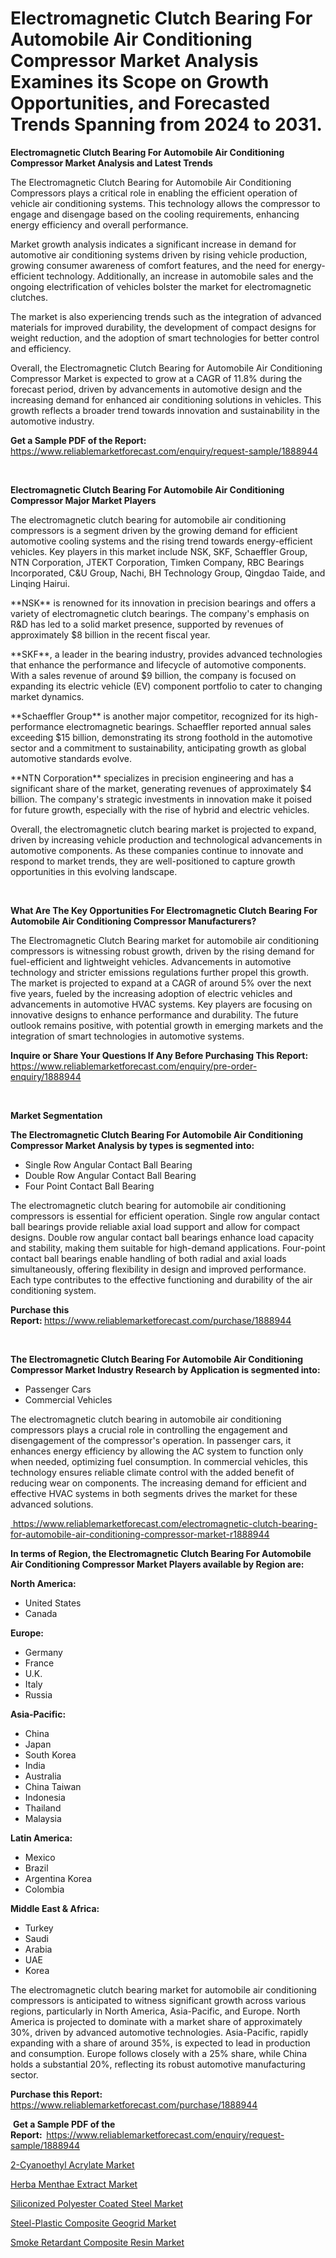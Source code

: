 <p><h1>Electromagnetic Clutch Bearing For Automobile Air Conditioning Compressor Market Analysis Examines its Scope on Growth Opportunities, and Forecasted Trends Spanning from 2024 to 2031.</h1></p><p><strong>Electromagnetic Clutch Bearing For Automobile Air Conditioning Compressor Market Analysis and Latest Trends</strong></p>
<p><p>The Electromagnetic Clutch Bearing for Automobile Air Conditioning Compressors plays a critical role in enabling the efficient operation of vehicle air conditioning systems. This technology allows the compressor to engage and disengage based on the cooling requirements, enhancing energy efficiency and overall performance. </p><p>Market growth analysis indicates a significant increase in demand for automotive air conditioning systems driven by rising vehicle production, growing consumer awareness of comfort features, and the need for energy-efficient technology. Additionally, an increase in automobile sales and the ongoing electrification of vehicles bolster the market for electromagnetic clutches. </p><p>The market is also experiencing trends such as the integration of advanced materials for improved durability, the development of compact designs for weight reduction, and the adoption of smart technologies for better control and efficiency. </p><p>Overall, the Electromagnetic Clutch Bearing for Automobile Air Conditioning Compressor Market is expected to grow at a CAGR of 11.8% during the forecast period, driven by advancements in automotive design and the increasing demand for enhanced air conditioning solutions in vehicles. This growth reflects a broader trend towards innovation and sustainability in the automotive industry.</p></p>
<p><strong>Get a Sample PDF of the Report:&nbsp;</strong> <a href="https://www.reliablemarketforecast.com/enquiry/request-sample/1888944?utm_campaign=1803&utm_medium=2&utm_source=Github&utm_content=ia&utm_term=24102024&utm_id=electromagnetic-clutch-bearing-for-automobile-air-conditioning-compressor">https://www.reliablemarketforecast.com/enquiry/request-sample/1888944</a></p>
<p>&nbsp;</p>
<p><strong>Electromagnetic Clutch Bearing For Automobile Air Conditioning Compressor Major Market Players</strong></p>
<p><p>The electromagnetic clutch bearing for automobile air conditioning compressors is a segment driven by the growing demand for efficient automotive cooling systems and the rising trend towards energy-efficient vehicles. Key players in this market include NSK, SKF, Schaeffler Group, NTN Corporation, JTEKT Corporation, Timken Company, RBC Bearings Incorporated, C&U Group, Nachi, BH Technology Group, Qingdao Taide, and Linqing Hairui.</p><p>**NSK** is renowned for its innovation in precision bearings and offers a variety of electromagnetic clutch bearings. The company's emphasis on R&D has led to a solid market presence, supported by revenues of approximately $8 billion in the recent fiscal year.</p><p>**SKF**, a leader in the bearing industry, provides advanced technologies that enhance the performance and lifecycle of automotive components. With a sales revenue of around $9 billion, the company is focused on expanding its electric vehicle (EV) component portfolio to cater to changing market dynamics.</p><p>**Schaeffler Group** is another major competitor, recognized for its high-performance electromagnetic bearings. Schaeffler reported annual sales exceeding $15 billion, demonstrating its strong foothold in the automotive sector and a commitment to sustainability, anticipating growth as global automotive standards evolve.</p><p>**NTN Corporation** specializes in precision engineering and has a significant share of the market, generating revenues of approximately $4 billion. The company's strategic investments in innovation make it poised for future growth, especially with the rise of hybrid and electric vehicles.</p><p>Overall, the electromagnetic clutch bearing market is projected to expand, driven by increasing vehicle production and technological advancements in automotive components. As these companies continue to innovate and respond to market trends, they are well-positioned to capture growth opportunities in this evolving landscape.</p></p>
<p>&nbsp;</p>
<p><strong>What Are The Key Opportunities For Electromagnetic Clutch Bearing For Automobile Air Conditioning Compressor Manufacturers?</strong></p>
<p><p>The Electromagnetic Clutch Bearing market for automobile air conditioning compressors is witnessing robust growth, driven by the rising demand for fuel-efficient and lightweight vehicles. Advancements in automotive technology and stricter emissions regulations further propel this growth. The market is projected to expand at a CAGR of around 5% over the next five years, fueled by the increasing adoption of electric vehicles and advancements in automotive HVAC systems. Key players are focusing on innovative designs to enhance performance and durability. The future outlook remains positive, with potential growth in emerging markets and the integration of smart technologies in automotive systems.</p></p>
<p><strong>Inquire or Share Your Questions If Any Before Purchasing This Report:</strong> <a href="https://www.reliablemarketforecast.com/enquiry/pre-order-enquiry/1888944?utm_campaign=1803&utm_medium=2&utm_source=Github&utm_content=ia&utm_term=24102024&utm_id=electromagnetic-clutch-bearing-for-automobile-air-conditioning-compressor">https://www.reliablemarketforecast.com/enquiry/pre-order-enquiry/1888944</a></p>
<p>&nbsp;</p>
<p><strong>Market Segmentation</strong></p>
<p><strong>The Electromagnetic Clutch Bearing For Automobile Air Conditioning Compressor Market Analysis by types is segmented into:</strong></p>
<p><ul><li>Single Row Angular Contact Ball Bearing</li><li>Double Row Angular Contact Ball Bearing</li><li>Four Point Contact Ball Bearing</li></ul></p>
<p><p>The electromagnetic clutch bearing for automobile air conditioning compressors is essential for efficient operation. Single row angular contact ball bearings provide reliable axial load support and allow for compact designs. Double row angular contact ball bearings enhance load capacity and stability, making them suitable for high-demand applications. Four-point contact ball bearings enable handling of both radial and axial loads simultaneously, offering flexibility in design and improved performance. Each type contributes to the effective functioning and durability of the air conditioning system.</p></p>
<p><strong>Purchase this Report:&nbsp;</strong><a href="https://www.reliablemarketforecast.com/purchase/1888944?utm_campaign=1803&utm_medium=2&utm_source=Github&utm_content=ia&utm_term=24102024&utm_id=electromagnetic-clutch-bearing-for-automobile-air-conditioning-compressor">https://www.reliablemarketforecast.com/purchase/1888944</a></p>
<p>&nbsp;</p>
<p><strong>The Electromagnetic Clutch Bearing For Automobile Air Conditioning Compressor Market Industry Research by Application is segmented into:</strong></p>
<p><ul><li>Passenger Cars</li><li>Commercial Vehicles</li></ul></p>
<p><p>The electromagnetic clutch bearing in automobile air conditioning compressors plays a crucial role in controlling the engagement and disengagement of the compressor's operation. In passenger cars, it enhances energy efficiency by allowing the AC system to function only when needed, optimizing fuel consumption. In commercial vehicles, this technology ensures reliable climate control with the added benefit of reducing wear on components. The increasing demand for efficient and effective HVAC systems in both segments drives the market for these advanced solutions.</p></p>
<p><a href="https://www.reliablemarketforecast.com/electromagnetic-clutch-bearing-for-automobile-air-conditioning-compressor-market-r1888944?utm_campaign=1803&utm_medium=2&utm_source=Github&utm_content=ia&utm_term=24102024&utm_id=electromagnetic-clutch-bearing-for-automobile-air-conditioning-compressor">&nbsp;https://www.reliablemarketforecast.com/electromagnetic-clutch-bearing-for-automobile-air-conditioning-compressor-market-r1888944</a></p>
<p><strong>In terms of Region, the Electromagnetic Clutch Bearing For Automobile Air Conditioning Compressor Market Players available by Region are:</strong></p>
<p>
    <p> <strong> North America: </strong>
        <ul>
            <li>United States</li>
            <li>Canada</li>
        </ul>
        </p> 
    <p> <strong> Europe: </strong>
        <ul>
            <li>Germany</li>
            <li>France</li>
            <li>U.K.</li>
            <li>Italy</li>
            <li>Russia</li>
        </ul>
        </p> 
    <p> <strong> Asia-Pacific: </strong>
        <ul>
            <li>China</li>
            <li>Japan</li>
            <li>South Korea</li>
            <li>India</li>
            <li>Australia</li>
            <li>China Taiwan</li>
            <li>Indonesia</li>
            <li>Thailand</li>
            <li>Malaysia</li>
        </ul>
        </p> 
    <p> <strong> Latin America: </strong>
        <ul>
            <li>Mexico</li>
            <li>Brazil</li>
            <li>Argentina Korea</li>
            <li>Colombia</li>
        </ul>
        </p> 
    <p> <strong> Middle East & Africa: </strong>
        <ul>
            <li>Turkey</li>
            <li>Saudi</li>
            <li>Arabia</li>
            <li>UAE</li>
            <li>Korea</li>
        </ul>
    </p>
    </p>
<p><p>The electromagnetic clutch bearing market for automobile air conditioning compressors is anticipated to witness significant growth across various regions, particularly in North America, Asia-Pacific, and Europe. North America is projected to dominate with a market share of approximately 30%, driven by advanced automotive technologies. Asia-Pacific, rapidly expanding with a share of around 35%, is expected to lead in production and consumption. Europe follows closely with a 25% share, while China holds a substantial 20%, reflecting its robust automotive manufacturing sector.</p></p>
<p><strong>Purchase this Report: </strong><a href="https://www.reliablemarketforecast.com/purchase/1888944?utm_campaign=1803&utm_medium=2&utm_source=Github&utm_content=ia&utm_term=24102024&utm_id=electromagnetic-clutch-bearing-for-automobile-air-conditioning-compressor">https://www.reliablemarketforecast.com/purchase/1888944</a></p>
<p>&nbsp;<strong>Get a Sample PDF of the Report:&nbsp;&nbsp;</strong><a href="https://www.reliablemarketforecast.com/enquiry/request-sample/1888944?utm_campaign=1803&utm_medium=2&utm_source=Github&utm_content=ia&utm_term=24102024&utm_id=electromagnetic-clutch-bearing-for-automobile-air-conditioning-compressor">https://www.reliablemarketforecast.com/enquiry/request-sample/1888944</a></p>
<p><strong></strong></p>
<p><p><a href="https://www.linkedin.com/pulse/strategic-market-insights-navigating-global-2-cyanoethyl-cvuxe?utm_campaign=1803&utm_medium=2&utm_source=Github&utm_content=ia&utm_term=24102024&utm_id=electromagnetic-clutch-bearing-for-automobile-air-conditioning-compressor">2-Cyanoethyl Acrylate Market</a></p><p><a href="https://www.linkedin.com/pulse/herba-menthae-extract-market-size-share-competitive-landscape-fnn4e?utm_campaign=1803&utm_medium=2&utm_source=Github&utm_content=ia&utm_term=24102024&utm_id=electromagnetic-clutch-bearing-for-automobile-air-conditioning-compressor">Herba Menthae Extract Market</a></p><p><a href="https://www.linkedin.com/pulse/siliconized-polyester-coated-steel-market-size-growth-industry-nz2ce?utm_campaign=1803&utm_medium=2&utm_source=Github&utm_content=ia&utm_term=24102024&utm_id=electromagnetic-clutch-bearing-for-automobile-air-conditioning-compressor">Siliconized Polyester Coated Steel Market</a></p><p><a href="https://www.linkedin.com/pulse/steel-plastic-composite-geogrid-market-outlook-share-analysis-ow3be?utm_campaign=1803&utm_medium=2&utm_source=Github&utm_content=ia&utm_term=24102024&utm_id=electromagnetic-clutch-bearing-for-automobile-air-conditioning-compressor">Steel-Plastic Composite Geogrid Market</a></p><p><a href="https://www.linkedin.com/pulse/smoke-retardant-composite-resin-market-global-regional-lbc9e?utm_campaign=1803&utm_medium=2&utm_source=Github&utm_content=ia&utm_term=24102024&utm_id=electromagnetic-clutch-bearing-for-automobile-air-conditioning-compressor">Smoke Retardant Composite Resin Market</a></p></p>